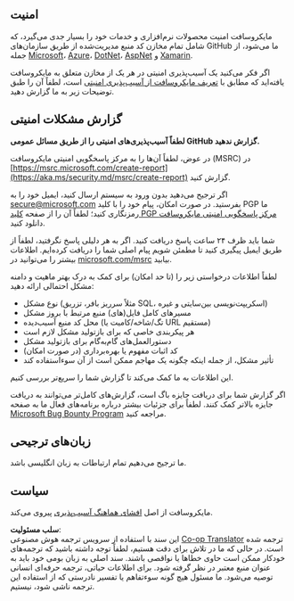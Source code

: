 <!--
CO_OP_TRANSLATOR_METADATA:
{
  "original_hash": "57f14126c1c6add76b3aef3844dfe4e3",
  "translation_date": "2025-07-13T15:03:00+00:00",
  "source_file": "SECURITY.md",
  "language_code": "fa"
}
-->
## امنیت

مایکروسافت امنیت محصولات نرم‌افزاری و خدمات خود را بسیار جدی می‌گیرد، که شامل تمام مخازن کد منبع مدیریت‌شده از طریق سازمان‌های GitHub ما می‌شود، از جمله [Microsoft](https://github.com/Microsoft)، [Azure](https://github.com/Azure)، [DotNet](https://github.com/dotnet)، [AspNet](https://github.com/aspnet) و [Xamarin](https://github.com/xamarin).

اگر فکر می‌کنید یک آسیب‌پذیری امنیتی در هر یک از مخازن متعلق به مایکروسافت یافته‌اید که مطابق با [تعریف مایکروسافت از آسیب‌پذیری امنیتی](https://aka.ms/security.md/definition) است، لطفاً آن را طبق توضیحات زیر به ما گزارش دهید.

## گزارش مشکلات امنیتی

**لطفاً آسیب‌پذیری‌های امنیتی را از طریق مسائل عمومی GitHub گزارش ندهید.**

در عوض، لطفاً آن‌ها را به مرکز پاسخگویی امنیتی مایکروسافت (MSRC) در [https://msrc.microsoft.com/create-report](https://aka.ms/security.md/msrc/create-report) گزارش کنید.

اگر ترجیح می‌دهید بدون ورود به سیستم ارسال کنید، ایمیل خود را به [secure@microsoft.com](mailto:secure@microsoft.com) بفرستید. در صورت امکان، پیام خود را با کلید PGP ما رمزنگاری کنید؛ لطفاً آن را از صفحه [کلید PGP مرکز پاسخگویی امنیتی مایکروسافت](https://aka.ms/security.md/msrc/pgp) دانلود کنید.

شما باید ظرف ۲۴ ساعت پاسخ دریافت کنید. اگر به هر دلیلی پاسخ نگرفتید، لطفاً از طریق ایمیل پیگیری کنید تا مطمئن شویم پیام اصلی شما را دریافت کرده‌ایم. اطلاعات بیشتر را می‌توانید در [microsoft.com/msrc](https://www.microsoft.com/msrc) بیابید.

لطفاً اطلاعات درخواستی زیر را (تا حد امکان) برای کمک به درک بهتر ماهیت و دامنه مشکل احتمالی ارائه دهید:

  * نوع مشکل (مثلاً سرریز بافر، تزریق SQL، اسکریپت‌نویسی بین‌سایتی و غیره)
  * مسیرهای کامل فایل(های) منبع مرتبط با بروز مشکل
  * محل کد منبع آسیب‌دیده (تگ/شاخه/کامیت یا URL مستقیم)
  * هر پیکربندی خاصی که برای بازتولید مشکل لازم است
  * دستورالعمل‌های گام‌به‌گام برای بازتولید مشکل
  * کد اثبات مفهوم یا بهره‌برداری (در صورت امکان)
  * تأثیر مشکل، از جمله اینکه چگونه یک مهاجم ممکن است از آن سوءاستفاده کند

این اطلاعات به ما کمک می‌کند تا گزارش شما را سریع‌تر بررسی کنیم.

اگر گزارش شما برای دریافت جایزه باگ است، گزارش‌های کامل‌تر می‌توانند به دریافت جایزه بالاتر کمک کنند. لطفاً برای جزئیات بیشتر درباره برنامه‌های فعال ما به صفحه [Microsoft Bug Bounty Program](https://aka.ms/security.md/msrc/bounty) مراجعه کنید.

## زبان‌های ترجیحی

ما ترجیح می‌دهیم تمام ارتباطات به زبان انگلیسی باشد.

## سیاست

مایکروسافت از اصل [افشای هماهنگ آسیب‌پذیری](https://aka.ms/security.md/cvd) پیروی می‌کند.

**سلب مسئولیت**:  
این سند با استفاده از سرویس ترجمه هوش مصنوعی [Co-op Translator](https://github.com/Azure/co-op-translator) ترجمه شده است. در حالی که ما در تلاش برای دقت هستیم، لطفاً توجه داشته باشید که ترجمه‌های خودکار ممکن است حاوی خطاها یا نواقصی باشند. سند اصلی به زبان بومی خود باید به عنوان منبع معتبر در نظر گرفته شود. برای اطلاعات حیاتی، ترجمه حرفه‌ای انسانی توصیه می‌شود. ما مسئول هیچ گونه سوءتفاهم یا تفسیر نادرستی که از استفاده این ترجمه ناشی شود، نیستیم.